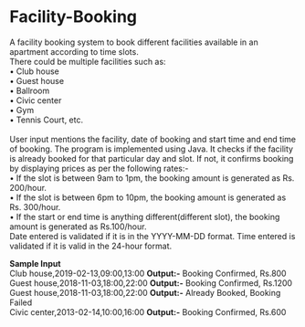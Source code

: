 # Facility-Booking
A facility booking system to book different facilities available in an apartment according to time slots.<br/>
There could be multiple facilities such as:<br/>
•	Club house<br/>
•	Guest house<br/>
•	Ballroom<br/>
•	Civic center<br/>
•	Gym<br/>
•	Tennis Court, etc.<br/><br/>
User input mentions the facility, date of booking and start time and end time of booking.
The program is implemented using Java. It checks if the facility is already booked for
that particular day and slot. If not, it confirms booking by displaying prices as per the
following rates:-<br/>
•	If the slot is between 9am to 1pm, the booking amount is generated as Rs. 200/hour.<br/>
•	If the slot is between 6pm to 10pm, the booking amount is generated as Rs. 300/hour.<br/>
•	If the start or end time is anything different(different slot), the booking amount  is generated as Rs.100/hour.<br/>
 Date entered is validated if it is in the YYYY-MM-DD format. Time entered is validated if
 it is valid in the 24-hour format.<br/>

 **Sample Input**<br/>
 Club house,2019-02-13,09:00,13:00
 **Output:-**  Booking Confirmed, Rs.800<br/>
 Guest house,2018-11-03,18:00,22:00
 **Output:-** Booking Confirmed, Rs.1200<br/>
 Guest house,2018-11-03,18:00,22:00
 **Output:-** Already Booked, Booking Failed<br/>
 Civic center,2013-02-14,10:00,16:00
 **Output:-** Booking Confirmed, Rs.600
